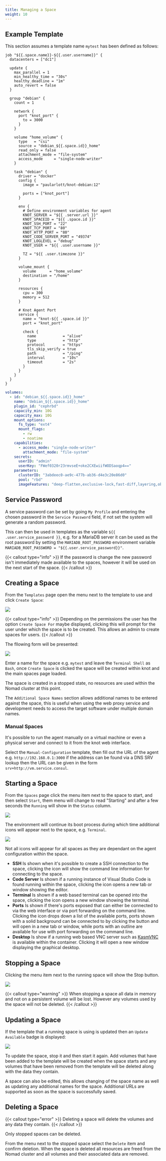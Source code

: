 ```yaml
---
title: Managing a Space
weight: 10
---
```


## Example Template

This section assumes a template name `mytest` has been defined as follows:

```hcl {filename=Nomad-Job}
job "${{.space.name}}-${{.user.username}}" {
  datacenters = ["dc1"]

  update {
    max_parallel = 1
    min_healthy_time = "30s"
    healthy_deadline = "1m"
    auto_revert = false
  }

  group "debian" {
    count = 1

    network {
      port "knot_port" {
        to = 3000
      }
    }

    volume "home_volume" {
      type   = "csi"
      source = "debian_${{.space.id}}_home"
      read_only = false
      attachment_mode = "file-system"
      access_mode     = "single-node-writer"
    }

    task "debian" {
      driver = "docker"
      config {
        image = "paularlott/knot-debian:12"

        ports = ["knot_port"]
      }

      env {
        # Define environment variables for agent
        KNOT_SERVER = "${{ .server.url }}"
        KNOT_SPACEID = "${{ .space.id }}"
        KNOT_SSH_PORT = "22"
        KNOT_TCP_PORT = "80"
        KNOT_HTTP_PORT = "80"
        KNOT_CODE_SERVER_PORT = "49374"
        KNOT_LOGLEVEL = "debug"
        KNOT_USER = "${{ .user.username }}"

        TZ = "${{ .user.timezone }}"
      }

      volume_mount {
        volume      = "home_volume"
        destination = "/home"
      }

      resources {
        cpu = 300
        memory = 512
      }

      # Knot Agent Port
      service {
        name = "knot-${{ .space.id }}"
        port = "knot_port"

        check {
          name            = "alive"
          type            = "http"
          protocol        = "https"
          tls_skip_verify = true
          path            = "/ping"
          interval        = "10s"
          timeout         = "2s"
        }
      }
    }
  }
}
```

```yaml {filename=Volume-Definition}
volumes:
  - id: "debian_${{.space.id}}_home"
    name: "debian_${{.space.id}}_home"
    plugin_id: "cephrbd"
    capacity_min: 10G
    capacity_max: 10G
    mount_options:
      fs_type: "ext4"
      mount_flags:
        - rw
        - noatime
    capabilities:
      - access_mode: "single-node-writer"
        attachment_mode: "file-system"
    secrets:
      userID: "admin"
      userKey: "FWef0320r23rmvseE+oke2CXEwiifWODSaoqp4=="
    parameters:
      clusterID: "3abdeec0-ae9c-477b-ab36-d4e3c20e86d0"
      pool: "rbd"
      imageFeatures: "deep-flatten,exclusive-lock,fast-diff,layering,object-map"
```

## Service Password

A service password can be set by going `My Profile` and entering the chosen password in the `Service Password` field, if not set the system will generate a random password.

This can then be used in templates as the variable `${{ .user.service_password }}`, e.g. for a MariaDB server it can be used as the root password by setting the `MARIADB_ROOT_PASSWORD` environment variable `MARIADB_ROOT_PASSWORD = "${{.user.service_password}}"`.

{{< callout type="info" >}}
  If the password is change the new password isn't immediately made available to the spaces, however it will be used on the next start of the space.
{{< /callout >}}

## Creating a Space

From the `Templates` page open the menu next to the template to use and click `Create Space`:

![](/docs/working-with-spaces/create-space.webp)

{{< callout type="info" >}}
  Depending on the permissions the user has the option `Create Space For` maybe displayed, clicking this will prompt for the user under which the space is to be created. This allows an admin to create spaces for users.
{{< /callout >}}

The fllowing form will be presented:

![](/docs/working-with-spaces/create-space-form.webp)

Enter a name for the space e.g. `mytest` and leave the `Terminal Shell` as `Bash`, once `Create Space` is clicked the space will be created within knot and the main spaces page loaded.

The space is created in a stopped state, no resources are used within the Nomad cluster at this point.

The `Additional Space Names` section allows additional names to be entered against the space, this is useful when using the web proxy service and development needs to access the target software under multiple domain names.

### Manual Spaces

It's possible to run the agent manually on a virtual machine or even a physical server and connect to it from the knot web interface.

Select the `Manual-Configuration` template, then fill out the URL of the agent e.g. `http://192.168.0.1:3000` if the address can be found via a DNS SRV lookup then the URL can be given in the form `srv+http://vm.service.consul`.

## Starting a Space

From the `Spaces` page click the menu item next to the space to start, and then select `Start`, them menu will change to read "Starting" and after a few seconds the `Running` will show in the `Status` column.

![](/docs/working-with-spaces/start-space.webp)

The environment will continue its boot process during which time additional icons will appear next to the space, e.g. `Terminal`.

![](/docs/working-with-spaces/running-space.webp)

Not all icons will appear for all spaces as they are dependant on the agent configuration within the space.

- **SSH** Is shown when it's possible to create a SSH connection to the space, clicking the icon will show the command line information for connecting to the space.
- **Code Server** Is shown if a running instance of Visual Studio Code is found running within the space, clicking the icon opens a new tab or window showing the editor.
- **Terminal** Is shown if a web based terminal can be opened into the space, clicking the icon opens a new window showing the terminal.
- **Ports** Is shown if there's ports exposed that can either be connected to via the web interface or via port forwarding on the command line. Clicking the icon drops down a list of the available ports, ports shown with a solid background can be connected to by clicking the button and will open in a new tab or window, while ports with an outline are available for use with port forwarding on the command line.
- **Desktop** Is show if a running web based VNC server such as [KasmVNC](https://github.com/kasmtech/KasmVNC) is available within the container. Clicking it will open a new window displaying the graphical desktop.

## Stopping a Space

Clicking the menu item next to the running space will show the Stop button.

![](/docs/working-with-spaces/stopping-space.webp)

{{< callout type="warning" >}}
  When stopping a space all data in memory and not on a persistent volume will be lost. However any volumes used by the space will not be deleted.
{{< /callout >}}

## Updating a Space

If the template that a running space is using is updated then an `Update Available` badge is displayed:

![](/docs/working-with-spaces/space-update.webp)

To update the space, stop it and then start it again. Add volumes that have been added to the template will be created when the space starts and any volumes that have been removed from the template will be deleted along with the data they contain.

A space can also be edited, this allows changing of the space name as well as updating any additional names for the space. Additional URLs are supported as soon as the space is successfully saved.

## Deleting a Space

{{< callout type="error" >}}
  Deleting a space will delete the volumes and any data they contain.
{{< /callout >}}

Only stopped spaces can be deleted.

From the menu next to the stopped space select the `Delete` item and confirm deletion. When the space is deleted all resources are freed from the Nomad cluster and all volumes and their associated data are removed.
